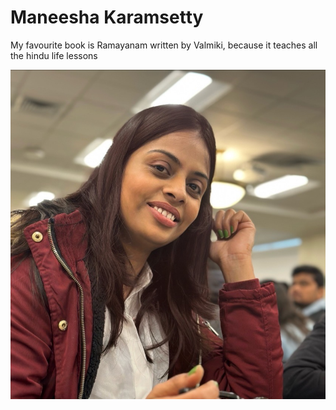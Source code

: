 # Maneesha Karamsetty
My favourite book is Ramayanam written by Valmiki, because it teaches all the hindu life lessons

![MK](maneesha.image.jpg)